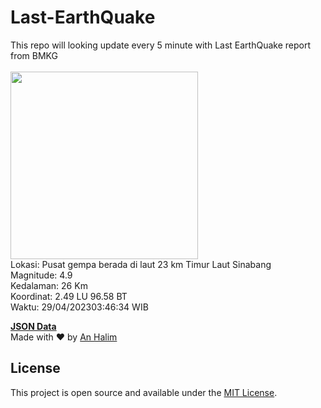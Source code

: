 # Last-EarthQuake
This repo will looking update every 5 minute with Last EarthQuake report from BMKG
<br>
<br>
<img src="https://static.bmkg.go.id/20230429034634.mmi.jpg?77365p2euzdgz3tvjyx0bkh" width="300"/>
<br>
Lokasi: Pusat gempa berada di laut 23 km Timur Laut Sinabang <br>
Magnitude: 4.9 <br>
Kedalaman: 26 Km <br>
Koordinat: 2.49 LU 96.58 BT <br>
Waktu: 29/04/202303:46:34 WIB <br>

<a href="./data/data.json">**JSON Data**</a>
<br>
Made with ❤️ by <a href="https://github.com/an-halim">An Halim</a>
## License

This project is open source and available under the [MIT License](LICENSE).
